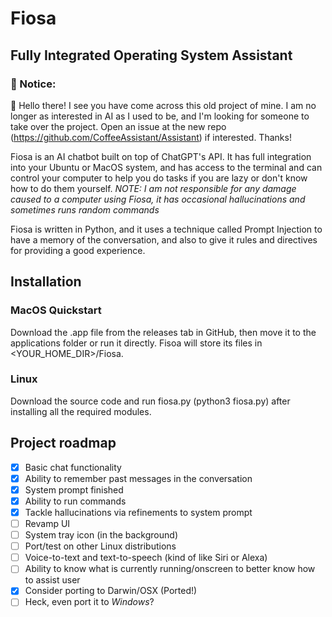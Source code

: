 # Fiosa
## Fully Integrated Operating System Assistant

### 📜 Notice:
👋 Hello there! I see you have come across this old project of mine. I am no longer as interested in AI as I used to be, and I'm looking for someone to take over the project. Open an issue at the new repo (https://github.com/CoffeeAssistant/Assistant) if interested. Thanks!

Fiosa is an AI chatbot built on top of ChatGPT's API. It has full integration into your Ubuntu or MacOS system, and has access to the terminal and can control your computer to help you do tasks if you are lazy or don't know how to do them yourself.
*NOTE: I am not responsible for any damage caused to a computer using Fiosa, it has occasional hallucinations and sometimes runs random commands*

Fiosa is written in Python, and it uses a technique called Prompt Injection to have a memory of the conversation, and also to give it rules and directives for providing a good experience.

## Installation
### MacOS Quickstart
Download the .app file from the releases tab in GitHub, then move it to the applications folder or run it directly. Fisoa will store its files in <YOUR_HOME_DIR>/Fiosa.

### Linux
Download the source code and run fiosa.py (python3 fiosa.py) after installing all the required modules.

## Project roadmap

- [x] Basic chat functionality
- [x] Ability to remember past messages in the conversation
- [x] System prompt finished
- [x] Ability to run commands
- [x] Tackle hallucinations via refinements to system prompt
- [ ] Revamp UI
- [ ] System tray icon (in the background)
- [ ] Port/test on other Linux distributions
- [ ] Voice-to-text and text-to-speech (kind of like Siri or Alexa)
- [ ] Ability to know what is currently running/onscreen to better know how to assist user
- [x] Consider porting to Darwin/OSX (Ported!)
- [ ] Heck, even port it to *Windows*?
